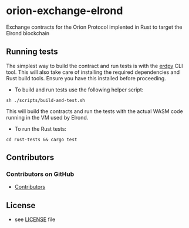 # orion-exchange-elrond

Exchange contracts for the Orion Protocol implented in Rust to target the Elrond blockchain

## Running tests

The simplest way to build the contract and run tests is with the [erdpy](https://docs.elrond.com/tools/erdpy/installing-erdpy) CLI tool. This will also take care of installing the required dependencies and Rust build tools. Ensure you have this installed before proceeding.

- To build and run tests use the following helper script:

```shell
sh ./scripts/build-and-test.sh
```

This will build the contracts and run the tests with the actual WASM code running in the VM used by Elrond.

- To run the Rust tests:

```shell
cd rust-tests && cargo test
```

## Contributors

### Contributors on GitHub
* [Contributors](https://github.com/orionprotocol/orion-exchange-elrond/graphs/contributors)

## License 
* see [LICENSE](https://github.com/orionprotocol/orion-exchange-elrond/blob/master/LICENSE) file


